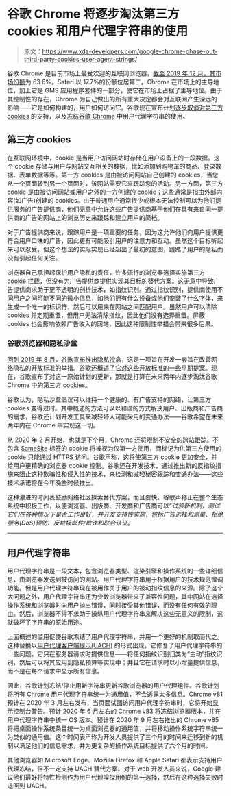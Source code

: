 # 谷歌 Chrome 将逐步淘汰第三方 cookies 和用户代理字符串的使用

> 原文：<https://www.xda-developers.com/google-chrome-phase-out-third-party-cookies-user-agent-strings/>

谷歌 Chrome 是目前市场上最受欢迎的互联网浏览器，[截至 2019 年 12 月，其市场份额](https://gs.statcounter.com/browser-market-share)为 63.6%，Safari 以 17.7%的份额位居第二。Chrome 在市场上的主导地位，加上它是 GMS 应用程序套件的一部分，使它在市场上占据了主导地位。由于其控制性的存在，Chrome 为自己做出的所有重大决定都会对互联网产生深远的影响——它是如何构建的，用户如何访问它。谷歌现在宣布计划[逐步取消对第三方 cookies](https://blog.chromium.org/2020/01/building-more-private-web-path-towards.html) 的支持，以及[冻结谷歌 Chrome](https://groups.google.com/a/chromium.org/forum/#!msg/blink-dev/-2JIRNMWJ7s/yHe4tQNLCgAJ) 中用户代理字符串的使用。

## 第三方 cookies

在互联网环境中，cookie 是当用户访问网站时存储在用户设备上的一段数据。这个 cookie 存储与用户与网站交互相关的数据，比如添加到购物车的商品、登录数据、表单数据等等。第一方 cookies 是由被访问网站自己创建的 cookies，当您从一个页面转到另一个页面时，该网站需要它来跟踪您的活动。另一方面，第三方 cookie 是由被访问网站或用户之外的一方创建的 cookie；这些通常是指由外部内容(如广告)创建的 cookies。由于普通用户通常很少或根本无法控制可以为他们提供服务的广告提供商，他们无意中允许这些广告提供商基于他们在具有来自同一提供商的广告的网站上的浏览历史来跟踪和建立用户的简档。

对于广告提供商来说，跟踪用户是一项重要的任务，因为这允许他们向用户提供更符合用户口味的广告，因此更有可能吸引用户的注意力和互动。虽然这个目标听起来可以忍受，但这个想法的实际实现已经超出了最初的意图，践踏了用户的隐私而没有引起任何关注。

浏览器自己承担起保护用户隐私的责任，许多流行的浏览器选择实施第三方 cookie 拦截，但没有为广告提供商提供实现其目标的替代方案。这无意中导致广告提供商求助于更不透明的剖析技术，如指纹识别。通过指纹识别，提供商使用不同用户之间可能不同的微小信息，如他们拥有什么设备或他们安装了什么字体，来生成一个唯一的标识符，然后可以用来在网站之间匹配用户。虽然用户可以清除 cookies 并定期重置，但用户无法清除指纹，因此他们没有选择重置。屏蔽 cookies 也会影响依赖广告收入的网站，因此这种限制性举措会带来很多后果。

### 谷歌浏览器和隐私沙盒

[回到 2019 年 8 月](https://www.xda-developers.com/google-announces-chrome-developer-tools-reduce-page-loads-native-app-experiences/)，[谷歌宣布推出隐私沙盒](https://www.blog.google/products/chrome/building-a-more-private-web/)，这是一项旨在开发一套旨在改善网络隐私的开放标准的举措。谷歌还[概述了它对这些开放标准的一些早期提案](https://blog.chromium.org/2019/08/potential-uses-for-privacy-sandbox.html)。现在，谷歌宣布了对这一原始计划的更新，那就是打算在未来两年内逐步淘汰谷歌 Chrome 中的第三方 cookies。

谷歌认为，隐私沙盒倡议可以维持一个健康的、有广告支持的网络，让第三方 cookies 变得过时。其中概述的方法可以以和谐的方式解决用户、出版商和广告商的需求，谷歌还计划开发工具来减轻坏人可能采用的变通办法——谷歌希望在未来两年内在 Chrome 中实现这一切。

从 2020 年 2 月开始，也就是下个月，Chrome 还将限制不安全的跨站跟踪。不包含 [SameSite](https://web.dev/samesite-cookies-explained/) 标签的 cookie 将被视为仅第一方使用，而标记为供第三方使用的 cookie 只能通过 HTTPS 访问。谷歌声称，这将使第三方 cookie 更加安全，并给用户更精确的浏览器 cookie 控制。谷歌还在开发技术，通过推出新的反指纹措施来阻止这种欺骗性和侵入性的技术，来检测和减轻秘密跟踪和变通办法——这些技术承诺将在今年晚些时候推出。

这种激进的时间表鼓励网络社区探索替代方案，而且要快。谷歌声称正在整个生态系统中积极工作，以便浏览器、出版商、开发商和广告商可以“*试验新机制，测试它们在各种情况下是否工作良好，并开发支持性实施，包括广告选择和测量、拒绝服务(DoS)预防、反垃圾邮件/欺诈和联合认证*。

* * *

## 用户代理字符串

用户代理字符串是一段文本，包含浏览器类型、渲染引擎和操作系统的一些详细信息，由浏览器发送到被访问的网站。用户代理字符串用于根据用户的技术规范微调功能。但是用户代理字符串现在被用作关于用户的被动指纹信息的来源。除了这个大问题之外，用户代理字符串还为少数浏览器带来了兼容性问题，其中网站在选择操作系统和浏览器时向用户抛出错误，同时接受其他错误，而没有任何有效的理由。然后，浏览器不得不求助于操纵用户代理字符串来解决这些无意义的限制，这就破坏了字符串的原始用途。

上面概述的滥用促使谷歌冻结了用户代理字符串，并用一个更好的机制取而代之。这种替换以[用户代理客户端提示(UACH)](https://wicg.github.io/ua-client-hints/) 的形式出现，它修复了用户代理字符串的一些问题。它只在服务器请求时提供信息——将任何指纹识别归类为“主动”指纹识别，然后可以将其应用到隐私预算等实现中；并且它在请求时以小增量提供信息，而不是在每个请求中显示所有信息。

因此，谷歌计划冻结/停止用新字符串更新谷歌浏览器的用户代理组件。谷歌计划将所有 Chrome 用户代理字符串统一为通用值，不会透露太多信息。Chrome v81 预计在 2020 年 3 月左右发布，当页面试图访问用户代理字符串时，它将开始显示控制台警告。预计 2020 年 6 月左右的 Chrome v83 将冻结浏览器版本，并在用户代理字符串中统一 OS 版本。预计在 2020 年 9 月左右推出的 Chrome v85 将把桌面操作系统条目统一为桌面浏览器的通用值，并将移动操作系统字符串统一为类似的通用值。这个时间表声称为开发人员提供了三个月的时间来迁移到新的机制以满足他们的信息需求，并为更复杂的操作系统目标提供了六个月的时间。

其他浏览器如 Microsoft Edge、Mozilla Firefox 和 Apple Safari 都表示支持用户代理冻结，但不一定支持 UACH 替代方案。对于 web 开发人员来说，Google 建议他们最好将特性检测作为用户代理嗅探用例的第一选择，然后在这种选择失败时退回到 UACH。